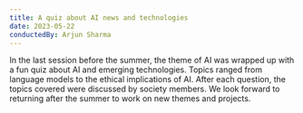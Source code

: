 ```yaml
---
title: A quiz about AI news and technologies
date: 2023-05-22
conductedBy: Arjun Sharma
---
```


In the last session before the summer, the theme of AI was wrapped up with a fun quiz about AI and emerging technologies. Topics ranged from language models to the ethical implications of AI. After each question, the topics covered were discussed by society members. We look forward to returning after the summer to work on new themes and projects.
